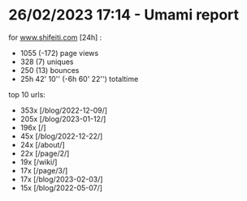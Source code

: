# 26/02/2023 17:14 - Umami report
for www.shifeiti.com [24h] :

 - 1055 (-172) page views
 - 328 (7) uniques
 - 250 (13) bounces
 - 25h 42' 10'' (-6h 60' 22'') totaltime


top 10 urls:
 - 353x [/blog/2022-12-09/]
 - 205x [/blog/2023-01-12/]
 - 196x [/]
 - 45x [/blog/2022-12-22/]
 - 24x [/about/]
 - 22x [/page/2/]
 - 19x [/wiki/]
 - 17x [/page/3/]
 - 17x [/blog/2023-02-03/]
 - 15x [/blog/2022-05-07/]


